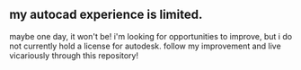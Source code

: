 ## my autocad experience is limited.
maybe one day, it won't be! i'm looking for opportunities to improve, but i do not currently hold a license for autodesk.
follow my improvement and live vicariously through this repository!
